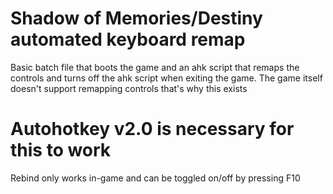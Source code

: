 # Shadow of Memories/Destiny automated keyboard remap
Basic batch file that boots the game and an ahk script that remaps the controls and turns off the ahk script when exiting the game. The game itself doesn't support remapping controls that's why this exists

# Autohotkey v2.0 is necessary for this to work
Rebind only works in-game and can be toggled on/off by pressing F10

